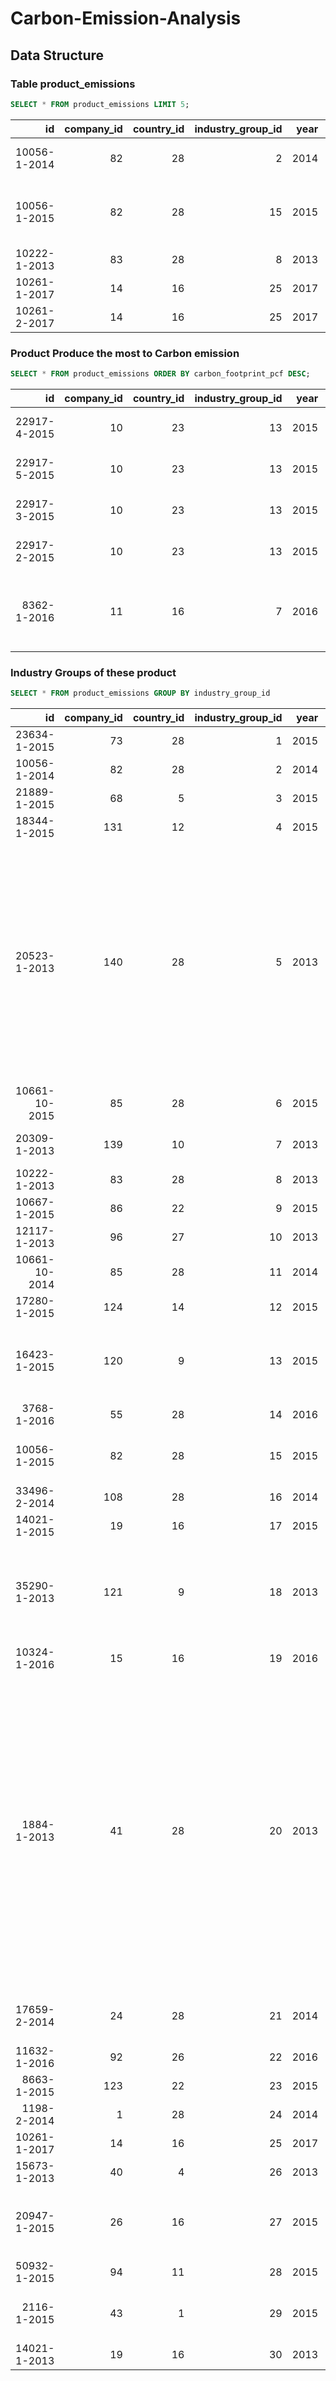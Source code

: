 # Carbon-Emission-Analysis

## Data Structure
### Table product_emissions
```sql
SELECT * FROM product_emissions LIMIT 5;
```
| id           | company_id | country_id | industry_group_id | year | product_name                                                    | weight_kg | carbon_footprint_pcf | upstream_percent_total_pcf | operations_percent_total_pcf | downstream_percent_total_pcf | 
| -----------: | ---------: | ---------: | ----------------: | ---: | --------------------------------------------------------------: | --------: | -------------------: | -------------------------: | ---------------------------: | ---------------------------: | 
| 10056-1-2014 | 82         | 28         | 2                 | 2014 | Frosted Flakes(R) Cereal                                        | 0.7485    | 2                    | 57.50                      | 30.00                        | 12.50                        | 
| 10056-1-2015 | 82         | 28         | 15                | 2015 | "Frosted Flakes, 23 oz, produced in Lancaster, PA (one carton)" | 0.7485    | 2                    | 57.50                      | 30.00                        | 12.50                        | 
| 10222-1-2013 | 83         | 28         | 8                 | 2013 | Office Chair                                                    | 20.68     | 73                   | 80.63                      | 17.36                        | 2.01                         | 
| 10261-1-2017 | 14         | 16         | 25                | 2017 | Multifunction Printers                                          | 110       | 1488                 | 30.65                      | 5.51                         | 63.84                        | 
| 10261-2-2017 | 14         | 16         | 25                | 2017 | Multifunction Printers                                          | 110       | 1818                 | 25.08                      | 4.51                         | 70.41                        | 

### Product Produce the most to Carbon emission
```sql
SELECT * FROM product_emissions ORDER BY carbon_footprint_pcf DESC;
```
| id           | company_id | country_id | industry_group_id | year | product_name                                                       | weight_kg | carbon_footprint_pcf | upstream_percent_total_pcf                       | operations_percent_total_pcf                     | downstream_percent_total_pcf                     | 
| -----------: | ---------: | ---------: | ----------------: | ---: | -----------------------------------------------------------------: | --------: | -------------------: | -----------------------------------------------: | -----------------------------------------------: | -----------------------------------------------: | 
| 22917-4-2015 | 10         | 23         | 13                | 2015 | Wind Turbine G128 5 Megawats                                       | 600000    | 3718044              | N/a (product with insufficient stage-level data) | N/a (product with insufficient stage-level data) | N/a (product with insufficient stage-level data) | 
| 22917-5-2015 | 10         | 23         | 13                | 2015 | Wind Turbine G132 5 Megawats                                       | 600000    | 3276187              | N/a (product with insufficient stage-level data) | N/a (product with insufficient stage-level data) | N/a (product with insufficient stage-level data) | 
| 22917-3-2015 | 10         | 23         | 13                | 2015 | Wind Turbine G114 2 Megawats                                       | 400000    | 1532608              | N/a (product with insufficient stage-level data) | N/a (product with insufficient stage-level data) | N/a (product with insufficient stage-level data) | 
| 22917-2-2015 | 10         | 23         | 13                | 2015 | Wind Turbine G90 2 Megawats                                        | 361000    | 1251625              | N/a (product with insufficient stage-level data) | N/a (product with insufficient stage-level data) | N/a (product with insufficient stage-level data) | 
| 8362-1-2016  | 11         | 16         | 7                 | 2016 | Land Cruiser Prado. FJ Cruiser. Dyna trucks. Toyoace.IMV def unit. | 2272.33   | 191687               | 2.90                                             | 0.25                                             | 96.85                                            | 
### Industry Groups of these product
```sql
SELECT * FROM product_emissions GROUP BY industry_group_id
```
| id            | company_id | country_id | industry_group_id | year | product_name                                                                                                                                                                                                                                                                                                                                                                            | weight_kg    | carbon_footprint_pcf | upstream_percent_total_pcf                       | operations_percent_total_pcf                     | downstream_percent_total_pcf                     | 
| ------------: | ---------: | ---------: | ----------------: | ---: | --------------------------------------------------------------------------------------------------------------------------------------------------------------------------------------------------------------------------------------------------------------------------------------------------------------------------------------------------------------------------------------: | -----------: | -------------------: | -----------------------------------------------: | -----------------------------------------------: | -----------------------------------------------: | 
| 23634-1-2015  | 73         | 28         | 1                 | 2015 | Embody Chair                                                                                                                                                                                                                                                                                                                                                                            | 23.59        | 98                   | N/a (product with insufficient stage-level data) | N/a (product with insufficient stage-level data) | N/a (product with insufficient stage-level data) | 
| 10056-1-2014  | 82         | 28         | 2                 | 2014 | Frosted Flakes(R) Cereal                                                                                                                                                                                                                                                                                                                                                                | 0.7485       | 2                    | 57.50                                            | 30.00                                            | 12.50                                            | 
| 21889-1-2015  | 68         | 5          | 3                 | 2015 | Folding boxboard                                                                                                                                                                                                                                                                                                                                                                        | 1000         | 451                  | 26.42                                            | 73.58                                            | 0.00                                             | 
| 18344-1-2015  | 131        | 12         | 4                 | 2015 | Hot Rolled Steel (HR)                                                                                                                                                                                                                                                                                                                                                                   | 1000         | 2615                 | 23.36                                            | 65.05                                            | 11.59                                            | 
| 20523-1-2013  | 140        | 28         | 5                 | 2013 | Alliance HPLC (High Peformance Liquid Chromatography)  The Alliance is an HPLC that is unique in that it has a single set of electronic boards that control the functions for both the solvent delivery system and the autosampler in the liquid chromatograph.                                                                                                                         | 59           | 15197                | 2.95                                             | 0.64                                             | 96.41                                            | 
| 10661-10-2015 | 85         | 28         | 6                 | 2015 | Regular Straight 505® Jeans – Steel (Water                                                                                                                                                                                                                                                                                                                                              | 0.7665       | 15                   | N/a (product with insufficient stage-level data) | N/a (product with insufficient stage-level data) | N/a (product with insufficient stage-level data) | 
| 20309-1-2013  | 139        | 10         | 7                 | 2013 | VW Polo V 1.6 TDI BlueMotion Technology                                                                                                                                                                                                                                                                                                                                                 | 993          | 21725                | 18.63                                            | 5.75                                             | 75.62                                            | 
| 10222-1-2013  | 83         | 28         | 8                 | 2013 | Office Chair                                                                                                                                                                                                                                                                                                                                                                            | 20.68        | 73                   | 80.63                                            | 17.36                                            | 2.01                                             | 
| 10667-1-2015  | 86         | 22         | 9                 | 2015 | Mobile Batteries                                                                                                                                                                                                                                                                                                                                                                        | 1000         | 10245                | N/a (product with insufficient stage-level data) | N/a (product with insufficient stage-level data) | N/a (product with insufficient stage-level data) | 
| 12117-1-2013  | 96         | 27         | 10                | 2013 | Dell Laptop                                                                                                                                                                                                                                                                                                                                                                             | 2.32         | 320                  | N/a (product with insufficient stage-level data) | N/a (product with insufficient stage-level data) | N/a (product with insufficient stage-level data) | 
| 10661-10-2014 | 85         | 28         | 11                | 2014 | Regular Straight 505® Jeans – Steel (Water                                                                                                                                                                                                                                                                                                                                              | 0.7665       | 15                   | N/a (product with insufficient stage-level data) | N/a (product with insufficient stage-level data) | N/a (product with insufficient stage-level data) | 
| 17280-1-2015  | 124        | 14         | 12                | 2015 | Corrugated box                                                                                                                                                                                                                                                                                                                                                                          | 1000         | 746                  | 87.01                                            | 12.99                                            | 0.00                                             | 
| 16423-1-2015  | 120        | 9          | 13                | 2015 | ACTI9 IID K 2P 40A 30MA AC-TYPE RESIDUAL CURRENT CIRCUIT BREAKER                                                                                                                                                                                                                                                                                                                        | 0.21         | 19                   | 6.68                                             | 1.44                                             | 91.88                                            | 
| 3768-1-2016   | 55         | 28         | 14                | 2016 | Natural Gas                                                                                                                                                                                                                                                                                                                                                                             | 0.0012701804 | 0                    | 5.69                                             | 3.02                                             | 91.29                                            | 
| 10056-1-2015  | 82         | 28         | 15                | 2015 | "Frosted Flakes, 23 oz, produced in Lancaster, PA (one carton)"                                                                                                                                                                                                                                                                                                                         | 0.7485       | 2                    | 57.50                                            | 30.00                                            | 12.50                                            | 
| 33496-2-2014  | 108        | 28         | 16                | 2014 | Walmart Brand Products                                                                                                                                                                                                                                                                                                                                                                  | 454          | 164                  | 52.74                                            | 27.75                                            | 19.51                                            | 
| 14021-1-2015  | 19         | 16         | 17                | 2015 | City gas                                                                                                                                                                                                                                                                                                                                                                                | 1.062        | 61                   | 12.51                                            | 2.69                                             | 84.80                                            | 
| 35290-1-2013  | 121        | 9          | 18                | 2013 | "Verre Infini, perfumery glass made only with domestic glass from segregation. Middle bottle weighing 100g"                                                                                                                                                                                                                                                                             | 0.1          | 0                    | N/a (product with insufficient stage-level data) | N/a (product with insufficient stage-level data) | N/a (product with insufficient stage-level data) | 
| 10324-1-2016  | 15         | 16         | 19                | 2016 | KURALON  fiber                                                                                                                                                                                                                                                                                                                                                                          | 1500         | 10000                | N/a (product with insufficient stage-level data) | N/a (product with insufficient stage-level data) | N/a (product with insufficient stage-level data) | 
| 1884-1-2013   | 41         | 28         | 20                | 2013 | "Bloomberg's standard-issue flat panel configuration (prior to 2010) was two 19\" panels mounted on a metal stand. In early 2010 Bloomberg engaged in the WRI Product Life Cycle Roadtest for this functional unit (cradle-to-grave). The functional unit has a lifespan of 5 years, so the emissions indicated [in this report] are the full emissions associated with that lifespan." | 14.6         | 9438                 | 64.62                                            | 0.57                                             | 34.81                                            | 
| 17659-2-2014  | 24         | 28         | 21                | 2014 | Staples Sustainable Earth 38A toner cartridge                                                                                                                                                                                                                                                                                                                                           | 0.8172       | 8                    | 78.45                                            | 5.26                                             | 16.29                                            | 
| 11632-1-2016  | 92         | 26         | 22                | 2016 | IC chips of Smartphone                                                                                                                                                                                                                                                                                                                                                                  | 0.1          | 2                    | 72.39                                            | 27.61                                            | 0.00                                             | 
| 8663-1-2015   | 123        | 22         | 23                | 2015 | 4Gb LPDDR2 SDRAM                                                                                                                                                                                                                                                                                                                                                                        | 0.0084       | 1                    | N/a (product with insufficient stage-level data) | N/a (product with insufficient stage-level data) | N/a (product with insufficient stage-level data) | 
| 1198-2-2014   | 1          | 28         | 24                | 2014 | USB software                                                                                                                                                                                                                                                                                                                                                                            | 0.0085       | 2                    | 67.61                                            | 2.22                                             | 30.17                                            | 
| 10261-1-2017  | 14         | 16         | 25                | 2017 | Multifunction Printers                                                                                                                                                                                                                                                                                                                                                                  | 110          | 1488                 | 30.65                                            | 5.51                                             | 63.84                                            | 
| 15673-1-2013  | 40         | 4          | 26                | 2013 | BlackBerry Bold 9900                                                                                                                                                                                                                                                                                                                                                                    | 0.13         | 52                   | 44.18                                            | 16.85                                            | 38.96                                            | 
| 20947-1-2015  | 26         | 16         | 27                | 2015 | 1 fuel-efficient tire for passenger cars (乗用車用低燃費タイヤ)                                                                                                                                                                                                                                                                                                                                   | 8.7          | 288                  | 13.77                                            | 4.00                                             | 82.24                                            | 
| 50932-1-2015  | 94         | 11         | 28                | 2015 | Tobacco                                                                                                                                                                                                                                                                                                                                                                                 | 1            | 1                    | 57.14                                            | 42.86                                            | 0.00                                             | 
| 2116-1-2015   | 43         | 1          | 29                | 2015 | CHEP wooden exchange (pooled) pallet in USA 48x40                                                                                                                                                                                                                                                                                                                                       | 31.8         | 41                   | N/a (product with insufficient stage-level data) | N/a (product with insufficient stage-level data) | N/a (product with insufficient stage-level data) | 
| 14021-1-2013  | 19         | 16         | 30                | 2013 | City gas                                                                                                                                                                                                                                                                                                                                                                                | 1.062        | 61                   | 12.51                                            | 2.69                                             | 84.80                                            | 
